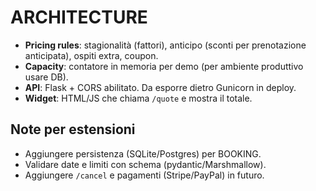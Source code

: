 # ARCHITECTURE
- **Pricing rules**: stagionalità (fattori), anticipo (sconti per prenotazione anticipata), ospiti extra, coupon.
- **Capacity**: contatore in memoria per demo (per ambiente produttivo usare DB).
- **API**: Flask + CORS abilitato. Da esporre dietro Gunicorn in deploy.
- **Widget**: HTML/JS che chiama `/quote` e mostra il totale.

## Note per estensioni
- Aggiungere persistenza (SQLite/Postgres) per BOOKING.
- Validare date e limiti con schema (pydantic/Marshmallow).
- Aggiungere `/cancel` e pagamenti (Stripe/PayPal) in futuro.
